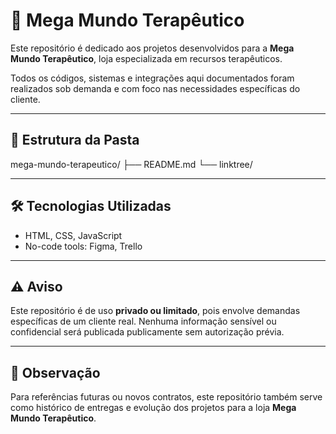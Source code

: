 # 🧘 Mega Mundo Terapêutico

Este repositório é dedicado aos projetos desenvolvidos para a **Mega Mundo Terapêutico**, loja especializada em recursos terapêuticos.

Todos os códigos, sistemas e integrações aqui documentados foram realizados sob demanda e com foco nas necessidades específicas do cliente.

---

## 📁 Estrutura da Pasta 

mega-mundo-terapeutico/
├── README.md
└── linktree/

---

## 🛠️ Tecnologias Utilizadas

- HTML, CSS, JavaScript
- No-code tools: Figma, Trello

---

## ⚠️ Aviso

Este repositório é de uso **privado ou limitado**, pois envolve demandas específicas de um cliente real. Nenhuma informação sensível ou confidencial será publicada publicamente sem autorização prévia.

---

## 📌 Observação

Para referências futuras ou novos contratos, este repositório também serve como histórico de entregas e evolução dos projetos para a loja **Mega Mundo Terapêutico**.
